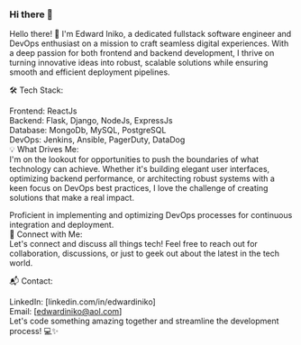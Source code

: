 ### Hi there 👋

<!--
**iekeng/iekeng** is a ✨ _special_ ✨ repository because its `README.md` (this file) appears on your GitHub profile.

Here are some ideas to get you started:

- 🔭 I’m currently working on ...
- 🌱 I’m currently learning ...
- 👯 I’m looking to collaborate on ...
- 🤔 I’m looking for help with ...
- 💬 Ask me about ...
- 📫 How to reach me: ...
- 😄 Pronouns: ...
- ⚡ Fun fact: ...
-->

Hello there! 👋 I'm Edward Iniko, a dedicated fullstack software engineer and DevOps enthusiast on a mission to craft seamless digital experiences. With a deep passion for both frontend and backend development, I thrive on turning innovative ideas into robust, scalable solutions while ensuring smooth and efficient deployment pipelines.  

🛠️ Tech Stack:  

Frontend: ReactJs  
Backend: Flask, Django, NodeJs, ExpressJs  
Database: MongoDb, MySQL, PostgreSQL  
DevOps: Jenkins, Ansible, PagerDuty, DataDog  
💡 What Drives Me:  
I'm on the lookout for opportunities to push the boundaries of what technology can achieve. Whether it's building elegant user interfaces, optimizing backend performance, or architecting robust systems with a keen focus on DevOps best practices, I love the challenge of creating solutions that make a real impact.  

<!--🌐 Open Source Enthusiast:  
I believe in the power of collaboration, and you can often find me contributing to open source projects. [Link to your GitHub profile or specific projects]  

🚀 What I Bring to the Table:  
   
[Highlight specific skills and strengths]  
[Mention any relevant certifications or achievements]-->
Proficient in implementing and optimizing DevOps processes for continuous integration and deployment.  
🔗 Connect with Me:  
Let's connect and discuss all things tech! Feel free to reach out for collaboration, discussions, or just to geek out about the latest in the tech world.  
  
📬 Contact:  
  
LinkedIn: [linkedin.com/in/edwardiniko]  
Email: [edwardiniko@aol.com]  
Let's code something amazing together and streamline the development process! 💻✨  
